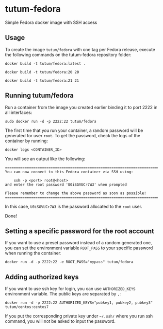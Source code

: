tutum-fedora
============

Simple Fedora docker image with SSH access


Usage
-----

To create the image `tutum/fedora` with one tag per Fedora release, execute the following commands on the tutum-fedora repository folder:

	docker build -t tutum/fedora:latest .

	docker build -t tutum/fedora:20 20

	docker build -t tutum/fedora:21 21


Running tutum/fedora
--------------------

Run a container from the image you created earlier binding it to port 2222 in all interfaces:

	sudo docker run -d -p 2222:22 tutum/fedora

The first time that you run your container, a random password will be generated
for user `root`. To get the password, check the logs of the container by running:

	docker logs <CONTAINER_ID>

You will see an output like the following:

	========================================================================
	You can now connect to this Fedora container via SSH using:

	    ssh -p <port> root@<host>
	and enter the root password 'U0iSGVUCr7W3' when prompted

	Please remember to change the above password as soon as possible!
	========================================================================

In this case, `U0iSGVUCr7W3` is the password allocated to the `root` user.

Done!

Setting a specific password for the root account
------------------------------------------------

If you want to use a preset password instead of a random generated one, you can
set the environment variable `ROOT_PASS` to your specific password when running the container:

	docker run -d -p 2222:22 -e ROOT_PASS="mypass" tutum/fedora


Adding authorized keys
----------------------

If you want to use ssh key for login, you can use `AUTHORIZED_KEYS` environment variable. The public keys are separated by `,`:

    docker run -d -p 2222:22 AUTHORIZED_KEYS="pubkey1, pubkey2, pubkey3" tutum/centos:centos7

If you put the corresponding private key under `~/.ssh/` where you run ssh command, you will not be asked to input the password.
